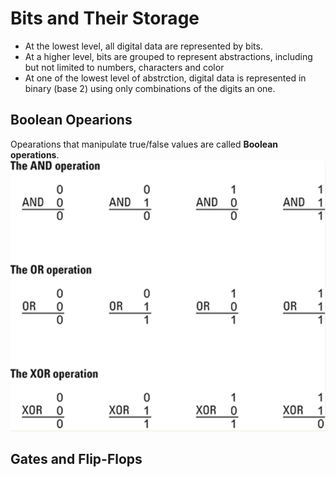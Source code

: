 # Bits and Their Storage

- At the lowest level, all digital data are represented by bits.
- At a higher level, bits are grouped to represent abstractions, including but not limited to numbers, characters and color
- At one of the lowest level of abstrction, digital data is represented in binary (base 2) using only combinations of the digits an one.

## Boolean Opearions

Opearations that manipulate true/false values are called **Boolean operations**.
![Boolean operations](./boolean-operations.png)

## Gates and Flip-Flops
